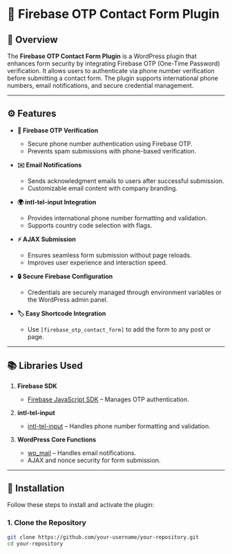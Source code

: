 # 🚀 Firebase OTP Contact Form Plugin

## 📖 Overview  
The **Firebase OTP Contact Form Plugin** is a WordPress plugin that enhances form security by integrating Firebase OTP (One-Time Password) verification. It allows users to authenticate via phone number verification before submitting a contact form. The plugin supports international phone numbers, email notifications, and secure credential management.

---

## ⚙️ Features  

- **🔐 Firebase OTP Verification**  
  - Secure phone number authentication using Firebase OTP.  
  - Prevents spam submissions with phone-based verification.  

- **✉️ Email Notifications**  
  - Sends acknowledgment emails to users after successful submission.  
  - Customizable email content with company branding.  

- **🌍 intl-tel-input Integration**  
  - Provides international phone number formatting and validation.  
  - Supports country code selection with flags.  

- **⚡ AJAX Submission**  
  - Ensures seamless form submission without page reloads.  
  - Improves user experience and interaction speed.  

- **🔒 Secure Firebase Configuration**  
  - Credentials are securely managed through environment variables or the WordPress admin panel.  

- **🏷️ Easy Shortcode Integration**  
  - Use `[firebase_otp_contact_form]` to add the form to any post or page.

---

## 📚 Libraries Used  

1. **Firebase SDK**  
   - [Firebase JavaScript SDK](https://firebase.google.com/docs/web/setup) – Manages OTP authentication.

2. **intl-tel-input**  
   - [intl-tel-input](https://github.com/jackocnr/intl-tel-input) – Handles phone number formatting and validation.

3. **WordPress Core Functions**  
   - [wp_mail](https://developer.wordpress.org/reference/functions/wp_mail/) – Handles email notifications.  
   - AJAX and nonce security for form submission.

---

## 🚀 Installation  

Follow these steps to install and activate the plugin:

### 1. Clone the Repository  
```bash
git clone https://github.com/your-username/your-repository.git
cd your-repository
